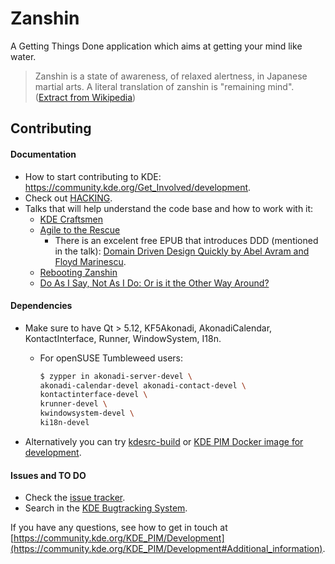 # Zanshin

A Getting Things Done application which aims at getting your mind like water.

> Zanshin is a state of awareness, of relaxed alertness, in Japanese martial arts. A literal translation of zanshin is "remaining mind". ([Extract from Wikipedia](https://en.wikipedia.org/wiki/Zanshin))

## Contributing

#### Documentation
- How to start contributing to KDE: https://community.kde.org/Get_Involved/development.
- Check out [HACKING](https://invent.kde.org/pim/zanshin/-/blob/master/HACKING).
- Talks that will help understand the code base and how to work with it:
	- [KDE Craftsmen](https://mirror.kumi.systems/kde/files/akademy/2014/videos/KDE_Craftsmen_-_Kevin_Ottens.webm)
	- [Agile to the Rescue](https://mirror.kumi.systems/kde/files/akademy/2014/videos/Agile_to_the_Rescue_-_Kevin_Ottens.webm)
		- There is an excelent free EPUB that introduces DDD (mentioned in the talk): [Domain Driven Design Quickly  by Abel Avram and Floyd Marinescu](https://www.infoq.com/minibooks/domain-driven-design-quickly/).
	- [Rebooting Zanshin](https://mirror.kumi.systems/kde/files/akademy/2014/videos/Rebooting_Zanshin_-_Kevin_Ottens.webm)
	- [Do As I Say, Not As I Do: Or is it the Other Way Around?](https://youtu.be/dgV_hGoOjiM)
    

#### Dependencies

- Make sure to have Qt > 5.12, KF5Akonadi, AkonadiCalendar, KontactInterface, Runner, WindowSystem, I18n.
	- For openSUSE Tumbleweed users:
		```sh
		$ zypper in akonadi-server-devel \
		akonadi-calendar-devel akonadi-contact-devel \
		kontactinterface-devel \
		krunner-devel \
		kwindowsystem-devel \
		ki18n-devel
		```

- Alternatively you can try [kdesrc-build](https://community.kde.org/Get_Involved/development#Set_up_kdesrc-build) or [KDE PIM Docker image for development](https://community.kde.org/KDE_PIM/Docker).

#### Issues and TO DO

- Check the [issue tracker](https://invent.kde.org/pim/zanshin/-/issues).
- Search in the [KDE Bugtracking System](https://bugs.kde.org/buglist.cgi?quicksearch=zanshin).

If you have any questions, see how to get in touch at [https://community.kde.org/KDE_PIM/Development](https://community.kde.org/KDE_PIM/Development#Additional_information).